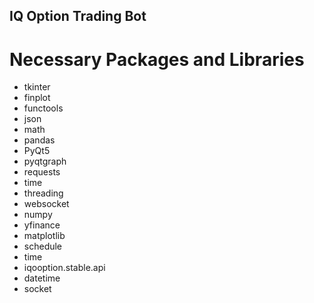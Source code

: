 ## IQ Option Trading Bot

# Necessary Packages and Libraries
 - tkinter
 - finplot
 - functools
 - json
 - math
 - pandas
 - PyQt5
 - pyqtgraph
 - requests
 - time
 - threading
 - websocket
 - numpy
 - yfinance
 - matplotlib
 - schedule
 - time
 - iqooption.stable.api
 - datetime
 - socket
